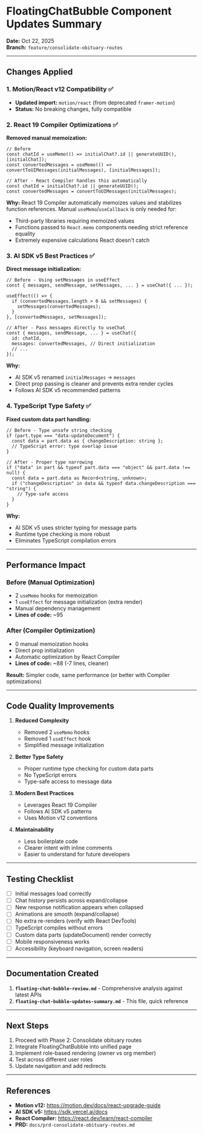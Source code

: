 # FloatingChatBubble Component Updates Summary

**Date:** Oct 22, 2025  
**Branch:** `feature/consolidate-obituary-routes`

---

## Changes Applied

### 1. Motion/React v12 Compatibility ✅
- **Updated import:** `motion/react` (from deprecated `framer-motion`)
- **Status:** No breaking changes, fully compatible

### 2. React 19 Compiler Optimizations ✅

**Removed manual memoization:**
```tsx
// Before
const chatId = useMemo(() => initialChat?.id || generateUUID(), [initialChat]);
const convertedMessages = useMemo(() => convertToUIMessages(initialMessages), [initialMessages]);

// After - React Compiler handles this automatically
const chatId = initialChat?.id || generateUUID();
const convertedMessages = convertToUIMessages(initialMessages);
```

**Why:** React 19 Compiler automatically memoizes values and stabilizes function references. Manual `useMemo`/`useCallback` is only needed for:
- Third-party libraries requiring memoized values
- Functions passed to `React.memo` components needing strict reference equality
- Extremely expensive calculations React doesn't catch

### 3. AI SDK v5 Best Practices ✅

**Direct message initialization:**
```tsx
// Before - Using setMessages in useEffect
const { messages, sendMessage, setMessages, ... } = useChat({ ... });

useEffect(() => {
  if (convertedMessages.length > 0 && setMessages) {
    setMessages(convertedMessages);
  }
}, [convertedMessages, setMessages]);

// After - Pass messages directly to useChat
const { messages, sendMessage, ... } = useChat({
  id: chatId,
  messages: convertedMessages, // Direct initialization
  // ...
});
```

**Why:** 
- AI SDK v5 renamed `initialMessages` → `messages`
- Direct prop passing is cleaner and prevents extra render cycles
- Follows AI SDK v5 recommended patterns

### 4. TypeScript Type Safety ✅

**Fixed custom data part handling:**
```tsx
// Before - Type unsafe string checking
if (part.type === "data-updateDocument") {
  const data = part.data as { changeDescription: string };
  // TypeScript error: type overlap issue
}

// After - Proper type narrowing
if ("data" in part && typeof part.data === "object" && part.data !== null) {
  const data = part.data as Record<string, unknown>;
  if ("changeDescription" in data && typeof data.changeDescription === "string") {
    // Type-safe access
  }
}
```

**Why:**
- AI SDK v5 uses stricter typing for message parts
- Runtime type checking is more robust
- Eliminates TypeScript compilation errors

---

## Performance Impact

### Before (Manual Optimization)
- 2 `useMemo` hooks for memoization
- 1 `useEffect` for message initialization (extra render)
- Manual dependency management
- **Lines of code:** ~95

### After (Compiler Optimization)
- 0 manual memoization hooks
- Direct prop initialization
- Automatic optimization by React Compiler
- **Lines of code:** ~88 (-7 lines, cleaner)

**Result:** Simpler code, same performance (or better with Compiler optimizations)

---

## Code Quality Improvements

1. **Reduced Complexity**
   - Removed 2 `useMemo` hooks
   - Removed 1 `useEffect` hook
   - Simplified message initialization

2. **Better Type Safety**
   - Proper runtime type checking for custom data parts
   - No TypeScript errors
   - Type-safe access to message data

3. **Modern Best Practices**
   - Leverages React 19 Compiler
   - Follows AI SDK v5 patterns
   - Uses Motion v12 conventions

4. **Maintainability**
   - Less boilerplate code
   - Clearer intent with inline comments
   - Easier to understand for future developers

---

## Testing Checklist

- [ ] Initial messages load correctly
- [ ] Chat history persists across expand/collapse
- [ ] New response notification appears when collapsed
- [ ] Animations are smooth (expand/collapse)
- [ ] No extra re-renders (verify with React DevTools)
- [ ] TypeScript compiles without errors
- [ ] Custom data parts (updateDocument) render correctly
- [ ] Mobile responsiveness works
- [ ] Accessibility (keyboard navigation, screen readers)

---

## Documentation Created

1. **`floating-chat-bubble-review.md`** - Comprehensive analysis against latest APIs
2. **`floating-chat-bubble-updates-summary.md`** - This file, quick reference

---

## Next Steps

1. Proceed with Phase 2: Consolidate obituary routes
2. Integrate FloatingChatBubble into unified page
3. Implement role-based rendering (owner vs org member)
4. Test across different user roles
5. Update navigation and add redirects

---

## References

- **Motion v12:** https://motion.dev/docs/react-upgrade-guide
- **AI SDK v5:** https://sdk.vercel.ai/docs
- **React Compiler:** https://react.dev/learn/react-compiler
- **PRD:** `docs/prd-consolidate-obituary-routes.md`
